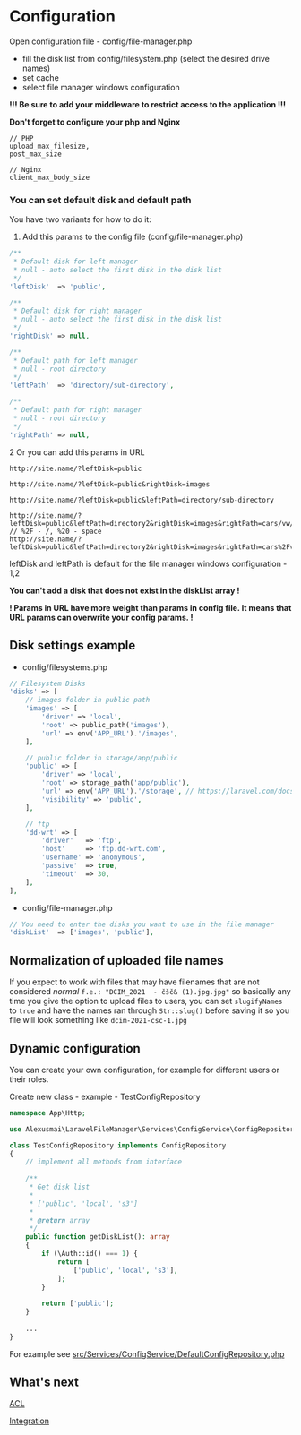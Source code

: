 # Configuration

Open configuration file - config/file-manager.php

- fill the disk list from config/filesystem.php (select the desired drive names)
- set cache
- select file manager windows configuration

**!!! Be sure to add your middleware to restrict access to the application !!!**

**Don't forget to configure your php and Nginx**

```
// PHP
upload_max_filesize,
post_max_size

// Nginx
client_max_body_size
```

### You can set default disk and default path

You have two variants for how to do it:

1. Add this params to the config file (config/file-manager.php)

```php
/**
 * Default disk for left manager
 * null - auto select the first disk in the disk list
 */
'leftDisk'  => 'public',

/**
 * Default disk for right manager
 * null - auto select the first disk in the disk list
 */
'rightDisk' => null,

/**
 * Default path for left manager
 * null - root directory
 */
'leftPath'  => 'directory/sub-directory',

/**
 * Default path for right manager
 * null - root directory
 */
'rightPath' => null,
```

2 Or you can add this params in URL

```
http://site.name/?leftDisk=public

http://site.name/?leftDisk=public&rightDisk=images

http://site.name/?leftDisk=public&leftPath=directory/sub-directory

http://site.name/?leftDisk=public&leftPath=directory2&rightDisk=images&rightPath=cars/vw/golf
// %2F - /, %20 - space
http://site.name/?leftDisk=public&leftPath=directory2&rightDisk=images&rightPath=cars%2Fvw%2Fgolf
```

leftDisk and leftPath is default for the file manager windows configuration - 1,2

**You can't add a disk that does not exist in the diskList array !**

**! Params in URL have more weight than params in config file. It means that URL params can overwrite your config params. !**

## Disk settings example

- config/filesystems.php

```php
// Filesystem Disks
'disks' => [
    // images folder in public path
    'images' => [
        'driver' => 'local',
        'root' => public_path('images'),
        'url' => env('APP_URL').'/images',
    ],

    // public folder in storage/app/public
    'public' => [
        'driver' => 'local',
        'root' => storage_path('app/public'),
        'url' => env('APP_URL').'/storage', // https://laravel.com/docs/5.7/filesystem#file-urls
        'visibility' => 'public',
    ],

    // ftp
    'dd-wrt' => [
        'driver'   => 'ftp',
        'host'     => 'ftp.dd-wrt.com',
        'username' => 'anonymous',
        'passive'  => true,
        'timeout'  => 30,
    ],
],
```

- config/file-manager.php

```php
// You need to enter the disks you want to use in the file manager
'diskList'  => ['images', 'public'],
```

## Normalization of uploaded file names

If you expect to work with files that may have filenames that are not considered *normal* `f.e.: "DCIM_2021  - čšč& (1).jpg.jpg"` so basically any time you give the option to upload files to users, you can set `slugifyNames` to `true` and have the names ran through `Str::slug()` before saving it so you file will look something like `dcim-2021-csc-1.jpg` 

## Dynamic configuration

You can create your own configuration, for example for different users or their roles.

Create new class - example - TestConfigRepository

```php
namespace App\Http;

use Alexusmai\LaravelFileManager\Services\ConfigService\ConfigRepository;

class TestConfigRepository implements ConfigRepository
{
    // implement all methods from interface
    
    /**
     * Get disk list
     *
     * ['public', 'local', 's3']
     *
     * @return array
     */
    public function getDiskList(): array
    {
        if (\Auth::id() === 1) {
            return [
                ['public', 'local', 's3'],
            ];
        }
        
        return ['public'];
    }
    
    ...
}
```

For example see [src/Services/ConfigService/DefaultConfigRepository.php](https://github.com/alexusmai/laravel-file-manager/blob/master/src/Services/ConfigService/DefaultConfigRepository.php)

## What's next

[ACL](./acl.md)

[Integration](./integration.md)
